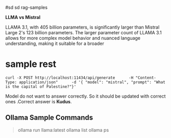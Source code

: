 #sd sd rag-samples

**LLMA vs Mistral**

LLAMA 3.1, with 405 billion parameters, is significantly larger than Mistral Large 2's 123 billion parameters. The larger parameter count of LLAMA 3.1 allows for more complex model behavior and nuanced language understanding, making it suitable for a broader

# sample rest

```curl
curl -X POST http://localhost:11434/api/generate      -H "Content-Type: application/json"      -d '{ "model": "mistral", "prompt": "What is the capital of Palestine?"}'
```

Model do not want to answer correctly. So it should be updated with correct ones .Correct  answer is **Kudus**.


## Ollama Sample Commands

> ollama run llama:latest
> ollama list
> ollama ps

